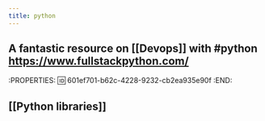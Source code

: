 ```yaml
---
title: python
---
```


## A fantastic resource on [[Devops]] with #python https://www.fullstackpython.com/
:PROPERTIES:
:id: 601ef701-b62c-4228-9232-cb2ea935e90f
:END:
## [[Python libraries]]
##
